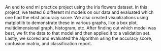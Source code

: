 An end to end ml practice project using the iris flowers dataset. In this project, we tested 6 different ml models on our data and evaluated which one had the ebst accuracy score. We also created visualizations using matplotlib to demonstrate these in various graphs, like a box plot, multidimensional graph, histogram, etc. After finding out which model was best, we fit the data to that model and then applied it to a validation set. Lastly, we scored and evaluated the algorithm using the accuracy score, confusion matrix, and classification report. 
